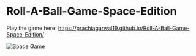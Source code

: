 # Roll-A-Ball-Game-Space-Edition
Play the game here: https://prachiagarwal19.github.io/Roll-A-Ball-Game-Space-Edition/

![Space Game](https://user-images.githubusercontent.com/70996961/136028973-5b31f52b-9f3d-4748-bcd6-ebce71792571.jpg)
